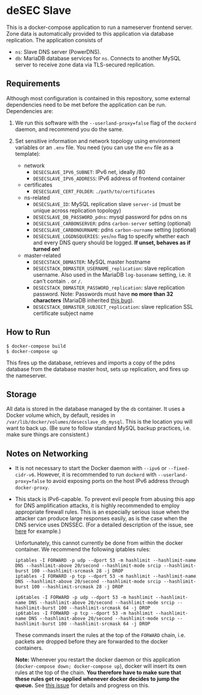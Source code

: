 deSEC Slave
=====

This is a docker-compose application to run a nameserver frontend server. Zone data is automatically provided to this application via database replication. The application consists of

- `ns`: Slave DNS server (PowerDNS).
- `db`: MariaDB database services for `ns`. Connects to another MySQL server to receive zone data via TLS-secured replication.


Requirements
-----

Although most configuration is contained in this repository, some external dependencies need to be met before the application can be run. Dependencies are:

1.  We run this software with the `--userland-proxy=false` flag of the `dockerd` daemon, and recommend you do the same.

2.  Set sensitive information and network topology using environment variables or an `.env` file. You need (you can use the `env` file as a template):
    - network
      - `DESECSLAVE_IPV6_SUBNET`: IPv6 net, ideally /80
      - `DESECSLAVE_IPV6_ADDRESS`: IPv6 address of frontend container
    - certificates
      - `DESECSLAVE_CERT_FOLDER`: `./path/to/certificates`
    - ns-related
      - `DESECSLAVE_ID`: MySQL replication slave `server-id` (must be unique across replication topology)
      - `DESECSLAVE_DB_PASSWORD_pdns`: mysql password for pdns on ns
      - `DESECSLAVE_CARBONSERVER`: pdns `carbon-server` setting (optional)
      - `DESECSLAVE_CARBONOURNAME`: pdns `carbon-ourname` setting (optional)
      - `DESECSLAVE_LOGDNSQUERIES`: `yes`/`no` flag to specify whether each and every DNS query should be logged. **If unset, behaves as if turned on!**
    - master-related
      - `DESECSTACK_DBMASTER`: MySQL master hostname
      - `DESECSTACK_DBMASTER_USERNAME_replication`: slave replication username. Also used in the MariaDB `log-basename` setting, i.e. it can't contain `.` or `/`.
      - `DESECSTACK_DBMASTER_PASSWORD_replication`: slave replication password. Note: Passwords must have **no more than 32 characters** (MariaDB inherited [this bug](https://bugs.mysql.com/bug.php?id=43439)).
      - `DESECSTACK_DBMASTER_SUBJECT_replication`: slave replication SSL certificate subject name


How to Run
-----

    $ docker-compose build
    $ docker-compose up

This fires up the database, retrieves and imports a copy of the pdns database from the database master host, sets up replication, and fires up the nameserver.


Storage
---
All data is stored in the database managed by the `db` container. It uses a Docker volume which, by default, resides in `/var/lib/docker/volumes/desecslave_db_mysql`.
This is the location you will want to back up. (Be sure to follow standard MySQL backup practices, i.e. make sure things are consistent.)


Notes on Networking
-----

  - It is not necessary to start the Docker daemon with `--ipv6` or `--fixed-cidr-v6`. However, it is recommended to run `dockerd` with `--userland-proxy=false` to avoid 
    exposing ports on the host IPv6 address through `docker-proxy`.

  - This stack is IPv6-capable. To prevent evil people from abusing this app for DNS amplification attacks, it is highly recommended to employ appropriate firewall rules. 
    This is an especially serious issue when the attacker can produce large responses easily, as is the case when the DNS service uses DNSSEC. (For a detailed description 
    of the issue, see [here](https://wangzhengyuan.blogspot.de/2015/11/protecting-your-dns-server-against-ddos.html) for example.)

    Unfortunately, this cannot currently be done from within the docker container. We recommend the following iptables rules:

        iptables -I FORWARD -p udp --dport 53 -m hashlimit --hashlimit-name DNS --hashlimit-above 20/second --hashlimit-mode srcip --hashlimit-burst 100 --hashlimit-srcmask 28 -j DROP
        iptables -I FORWARD -p tcp --dport 53 -m hashlimit --hashlimit-name DNS --hashlimit-above 20/second --hashlimit-mode srcip --hashlimit-burst 100 --hashlimit-srcmask 28 -j DROP

        ip6tables -I FORWARD -p udp --dport 53 -m hashlimit --hashlimit-name DNS --hashlimit-above 20/second --hashlimit-mode srcip --hashlimit-burst 100 --hashlimit-srcmask 64 -j DROP
        ip6tables -I FORWARD -p tcp --dport 53 -m hashlimit --hashlimit-name DNS --hashlimit-above 20/second --hashlimit-mode srcip --hashlimit-burst 100 --hashlimit-srcmask 64 -j DROP

    These commands insert the rules at the top of the `FORWARD` chain, i.e. packets are dropped before they are forwarded to the docker containers.

    **Note:** Whenever you restart the docker daemon or this application (`docker-compose down; docker-compose up`), docker will insert its own rules at the top of 
    the chain. **You therefore have to make sure that these rules get re-applied whenever docker decides to jump the queue.**
    See [this issue](https://github.com/docker/docker/issues/24848) for details and progress on this.
